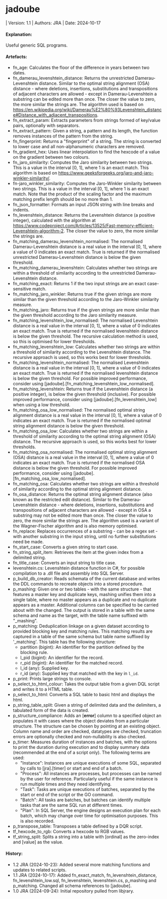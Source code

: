 # jadoube

| Version: 1.1
| Authors: JRA
| Date: 2024-10-17

#### Explanation:
Useful generic SQL programs.

#### Artefacts:
- fn_age: Calculates the floor of the difference in years between two dates.
- fn_damerau_levenshtein_distance: Returns the unrestricted Damerau-Levenshtein distance. Similar to the optimal string alignment (OSA) distance - where deletions, insertions, substitutions and transpositions of adjacent characters are allowed - except in Damerau-Levenshtein a substring can be edited more than once. The closer the value to zero, the more similar the strings are. The algorithm used is based on https://en.wikipedia.org/wiki/Damerau%E2%80%93Levenshtein_distance#Distance_with_adjacent_transpositions.
- fn_extract_param: Extracts parameters from strings formed of key/value pairs, optionally with separators.
- fn_extract_pattern: Given a string, a pattern and its length, the function removes instances of the pattern from the string.
- fn_fingerprint: Returns a "fingerprint" of a string. The string is converted to lower case and all non-alphanumeric characters are removed.
- fn_gradient_hex: Uses linear interpolation to find the hexcode of a value on the gradient between two colours.
- fn_jaro_similarity: Computes the Jaro similarity between two strings. This is a value in the interval [0, 1], where 1 is an exact match. This algorithm is based on https://www.geeksforgeeks.org/jaro-and-jaro-winkler-similarity/.
- fn-jaro_winkler_similarity: Computes the Jaro-Winkler similarity between two strings. This is a value in the interval [0, 1], where 1 is an exact match. Note that the product of the scaling factor and the maximum matching prefix length should be no more than 1.
- fn_json_formatter: Formats an input JSON string with line breaks and indents.
- fn_levenshtein_distance: Returns the Levenshtein distance (a positive integer), calculated with the algorithm at https://www.codeproject.com/Articles/13525/Fast-memory-efficient-Levenshtein-algorithm-2. The closer the value to zero, the more similar the strings are.
- fn_matching_damerau_levenshtein_normalised: The normalised Damerau-Levenshtein distance is a real value in the interval [0, 1], where a value of 0 indicates an exact match. True is returned if the normalised unrestricted Damerau-Levenshtein distance is below the given threshold.
- fn_matching_damerau_levenshtein: Calculates whether two strings are within a threshold of similarity according to the unrestricted Damerau-Levenshtein distance.
- fn_matching_exact: Returns 1 if the two input strings are an exact case-sensitive match.
- fn_matching_jaro_winkler: Returns true if the given strings are more similar than the given threshold according to the Jaro-Winkler similarity measure.
- fn_matching_jaro: Returns true if the given strings are more similar than the given threshold according to the Jaro similarity measure.
- fn_matching_levenshtein_low_normalised: The normalised Levenshtein distance is a real value in the interval [0, 1], where a value of 0 indicates an exact match. True is returned if the normalised levenshtein distance is below the given threshold. The recursive calculation method is used, so this is optimised for lower thresholds.
- fn_matching_levenshtein_low: Calculates whether two strings are within a threshold of similarity according to the Levenshtein distance. The recursive approach is used, so this works best for lower thresholds.
- fn_matching_levenshtein_normalised: The normalised Levenshtein distance is a real value in the interval [0, 1], where a value of 0 indicates an exact match. True is returned if the normalised levenshtein distance is below the given threshold. For possible improved performance, consider using [jadoube].[fn_matching_levenshtein_low_normalised].
- fn_matching_levenshtein: Returns true if the Levenshtein distance (a positive integer), is below the given threshold (inclusive). For possible improved performance, consider using [jadoube].[fn_levenshtein_low] when using a low threshold.
- fn_matching_osa_low_normalised: The normalised optimal string alignment distance is a real value in the interval [0, 1], where a value of 0 indicates an exact match. True is returned if the normalised optimal string alignment distance is below the given threshold.
- fn_matching_osa_low: Calculates whether two strings are within a threshold of similarity according to the optimal string alignment (OSA) distance. The recursive approach is used, so this works best for lower thresholds.
- fn_matching_osa_normalised: The normalised optimal string alignment (OSA) distance is a real value in the interval [0, 1], where a value of 0 indicates an exact match. True is returned if the normalised OSA distance is below the given threshold. For possible improved performance, consider using [jadoube].[fn_matching_osa_low_normalised].
- fn_matching_osa: Calculates whether two strings are within a threshold of similarity according to the optimal string alignment distance.
- fn_osa_distance: Returns the optimal string alignment distance (also known as the restricted edit distance). Similar to the Damerau-Levenshtein distance - where deletions, insertions, substitutions and transpositions of adjacent characters are allowed - except in OSA a substring may not be edited more than once. The closer the value to zero, the more similar the strings are. The algorithm used is a variant of the Wagner-Fischer algorithm and is also memory optimised.
- fn_replace: Replaces occurrences of a substring - can be a regex set - with another substring in the input string, until no further substitutions need be made.
- fn_start_case: Converts a given string to start case.
- fn_string_split_item: Retrieves the item at the given index from a delimited string.
- fn_title_case: Converts an input string to title case.
- levenshtein.cs: Levenshtein distance function in C#, for possible compilation to a .dll file and assembly into SQL Server.
- p_build_db_creator: Reads schemata of the current database and writes the DDL commands to recreate objects into a stored procedure.
- p_mashing: Given one or two tables - with the same structure - that features a master key and duplicate keys, mashing unifies them into a single table, where no master appears as a duplicate and no duplicate appears as a master. Additional columns can be specified to be carried about with the changed. The output is stored in a table with the same schema and name as the target, with the table name suffixed with "_mashing".
- p_matching: Deduplication linkage on a given dataset according to provided blocking key and matching rules. This matching results are captured in a table of the same schema but table name suffixed by '_matching'. This table has the following structure:
    - partition (bigint): An identifier for the partition defined by the blocking rule.
    - l_pid (bigint): An identifier for the record.
    - r_pid (bigint): An identifier for the matched record.
    - l_id (any): Supplied key.
    - r_id (any): Supplied key that matched with the key in `l_id`.
- p_print: Prints large strings to console.
- p_select_to_html_colour: Takes the output table from a given DQL script and writes it to a HTML table.
- p_select_to_html: Converts a SQL table to basic html and displays the html.
- p_string_table_split: Given a string of delimited data and the delimiters, a tabulated form of the data is created.
- p_structure_compliance: Adds an [__error__] column to a specified object an populates it with cases where the object deviates from a particular structure. The structure can be chosen by pointing at an existing object. Column name and order are checked, datatypes are checked, truncation errors are optionally checked and non-nullability is also checked.
- p_timer: Measures duration of instances and batches, with the options to print the duration during execution and to display summary data (recommended at the end of a script only). The following terms are used:
    - "Instance": Instances are unique executions of some SQL, separated by calls to [jra].[timer] or start and end of a batch.
    - "Process": All instances are processes, but processes can be named by the user for reference. Particularly useful if the same instance is run multiple times and they need identifying.
    - "Task": Tasks are unique executions of batches, separated by the start or end of the script or the GO command.
    - "Batch": All tasks are batches, but batches can identify multiple tasks that are the same SQL run at different times.
    - "Plan": In SQL Server, the engine designs an execution plan for each batch, which may change over time for optimisation purposes. This is also recorded.
- p_transpose_table: Transposes a table defined by a DQR script.
- tf_hexcode_to_rgb: Converts a hexcode to RGB values.
- tf_string_split: Splits a string into a table with [ordinal] as the zero-index and [value] as the value.

#### History:
- 1.2 JRA (2024-10-23): Added several more matching functions and updates to related scripts.
- 1.1 JRA (2024-10-17): Added fn_exact_match, fn_levenshtein_distance, fn_levenshtein_low.sql, fn_levenshtein, levenshtein.cs, p_mashing and p_matching. Changed all schema references to [jadoube].
- 1.0 JRA (2024-09-24): Initial repository pulled from libjrary.